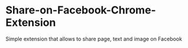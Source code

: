 # Share-on-Facebook-Chrome-Extension
Simple extension that allows to share page, text and image on Facebook
